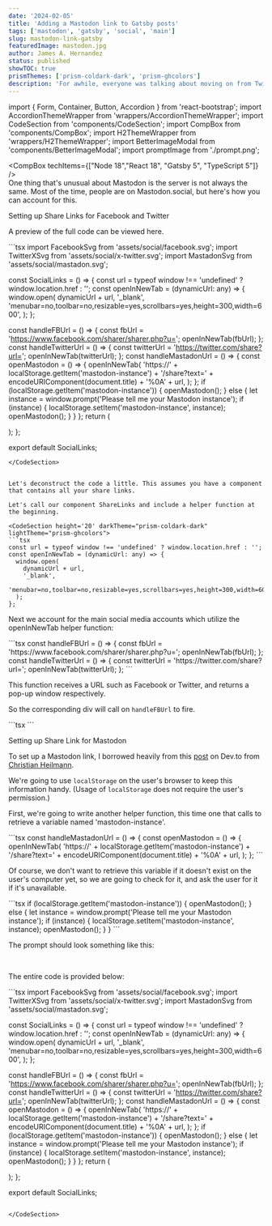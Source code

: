 ```yaml
---
date: '2024-02-05'
title: 'Adding a Mastodon link to Gatsby posts'
tags: ['mastodon', 'gatsby', 'social', 'main']
slug: mastodon-link-gatsby
featuredImage: mastodon.jpg
author: James A. Hernandez
status: published
showTOC: true
prismThemes: ['prism-coldark-dark', 'prism-ghcolors']
description: 'For awhile, everyone was talking about moving on from Twitter/X. So what are some of the other available social networks? And now are most or any websites going to have share links to the other networks? No one should assume the social media titans of today will last into perpetuity. In the spirit of that, here is how you can add Mastodon to GatsbyJS sites.'
---
```


import { Form, Container, Button, Accordion } from 'react-bootstrap';
import AccordionThemeWrapper from 'wrappers/AccordionThemeWrapper';
import CodeSection from 'components/CodeSection';
import CompBox from 'components/CompBox';
import H2ThemeWrapper from 'wrappers/H2ThemeWrapper';
import BetterImageModal from 'components/BetterImageModal';
import promptImage from './prompt.png';

<CompBox techItems={["Node 18","React 18", "Gatsby 5", "TypeScript 5"]} />
<br />
One thing that's unusual about Mastodon is the server is not always the same. Most of the time, people are on Mastodon.social, but here's how you can account for this.

<H2ThemeWrapper>Setting up Share Links for Facebook and Twitter</H2ThemeWrapper>

A preview of the full code can be viewed here.

<CodeSection height='10' darkTheme="prism-coldark-dark" lightTheme="prism-ghcolors">
```tsx
import FacebookSvg from 'assets/social/facebook.svg';
import TwitterXSvg from 'assets/social/x-twitter.svg';
import MastadonSvg from 'assets/social/mastadon.svg';

const SocialLinks = () => {
const url = typeof window !== 'undefined' ? window.location.href : '';
const openInNewTab = (dynamicUrl: any) => {
window.open(
dynamicUrl + url,
'\_blank',
'menubar=no,toolbar=no,resizable=yes,scrollbars=yes,height=300,width=600',
);
};

const handleFBUrl = () => {
const fbUrl = 'https://www.facebook.com/sharer/sharer.php?u=';
openInNewTab(fbUrl);
};
const handleTwitterUrl = () => {
const twitterUrl = 'https://twitter.com/share?url=';
openInNewTab(twitterUrl);
};
const handleMastadonUrl = () => {
const openMastodon = () => {
openInNewTab(
'https://' +
localStorage.getItem('mastodon-instance') +
'/share?text=' +
encodeURIComponent(document.title) +
'%0A' +
url,
);
};
if (localStorage.getItem('mastodon-instance')) {
openMastodon();
} else {
let instance = window.prompt('Please tell me your Mastodon instance');
if (instance) {
localStorage.setItem('mastodon-instance', instance);
openMastodon();
}
}
};
return (

<div className="d-flex">
<a href="#" title="Share on Facebook" onClick={handleFBUrl}>
<FacebookSvg className="socialIcon regularIcon linkIcon" />
</a>
<a href="#" title="Share on Twitter" onClick={handleTwitterUrl}>
<TwitterXSvg className="socialIcon regularIcon linkIcon" />
</a>
<a href="#" title="Share on Mastadon" onClick={handleMastadonUrl}>
<MastadonSvg className="socialIcon regularIcon linkIcon" />
</a>
</div>
);
};

export default SocialLinks;

````
</CodeSection>


Let's deconstruct the code a little. This assumes you have a component that contains all your share links.

Let's call our component ShareLinks and include a helper function at the beginning.

<CodeSection height='20' darkTheme="prism-coldark-dark" lightTheme="prism-ghcolors">
```tsx
const url = typeof window !== 'undefined' ? window.location.href : '';
const openInNewTab = (dynamicUrl: any) => {
  window.open(
    dynamicUrl + url,
    '_blank',
    'menubar=no,toolbar=no,resizable=yes,scrollbars=yes,height=300,width=600',
  );
};
````

</CodeSection>

Next we account for the main social media accounts which utilize the openInNewTab helper function:

<CodeSection height='20' darkTheme="prism-coldark-dark" lightTheme="prism-ghcolors">
```tsx
const handleFBUrl = () => {
  const fbUrl = 'https://www.facebook.com/sharer/sharer.php?u=';
  openInNewTab(fbUrl);
};
const handleTwitterUrl = () => {
  const twitterUrl = 'https://twitter.com/share?url=';
  openInNewTab(twitterUrl);
};
```
</CodeSection>

This function receives a URL such as Facebook or Twitter, and returns a pop-up window respectively.

So the corresponding div will call on `handleFBUrl` to fire.

<CodeSection height='20' darkTheme="prism-coldark-dark" lightTheme="prism-ghcolors">
```tsx
<a href="#" title="Share on Facebook" onClick={handleFBUrl}>
  <FacebookSvg className="socialIcon regularIcon linkIcon" />
</a>
```
</CodeSection>

<H2ThemeWrapper>Setting up Share Link for Mastodon</H2ThemeWrapper>

To set up a Mastodon link, I borrowed heavily from this [post](https://dev.to/codepo8/adding-a-share-to-mastodon-link-to-any-web-site-485m) on Dev.to from [Christian Heilmann](https://dev.to/codepo8).

We're going to use `localStorage` on the user's browser to keep this information handy. (Usage of `localStorage` does not require the user's permission.)

First, we're going to write another helper function, this time one that calls to retrieve a variable named 'mastodon-instance'.

<CodeSection height='20' darkTheme="prism-coldark-dark" lightTheme="prism-ghcolors">
```tsx
const handleMastadonUrl = () => {
  const openMastodon = () => {
    openInNewTab(
      'https://' +
        localStorage.getItem('mastodon-instance') +
        '/share?text=' +
        encodeURIComponent(document.title) +
        '%0A' +
        url,
    );
  };
```
</CodeSection>

Of course, we don't want to retrieve this variable if it doesn't exist on the user's computer yet, so we are going to check for it, and ask the user for it if it's unavailable.

<CodeSection height='20' darkTheme="prism-coldark-dark" lightTheme="prism-ghcolors">
```tsx
if (localStorage.getItem('mastodon-instance')) {
  openMastodon();
} else {
  let instance = window.prompt('Please tell me your Mastodon instance');
  if (instance) {
    localStorage.setItem('mastodon-instance', instance);
    openMastodon();
  }
}
```
</CodeSection>

The prompt should look something like this:

<BetterImageModal 
imageUrlFromFolder={promptImage}
title="Mastadon Prompt"
initialSize="20rem"
modalImageSize="largeImageModal"
frameStyles="p-3"
border
/>

<br />

The entire code is provided below:

<CodeSection height='10' darkTheme="prism-coldark-dark" lightTheme="prism-ghcolors">
```tsx
import FacebookSvg from 'assets/social/facebook.svg';
import TwitterXSvg from 'assets/social/x-twitter.svg';
import MastadonSvg from 'assets/social/mastadon.svg';

const SocialLinks = () => {
const url = typeof window !== 'undefined' ? window.location.href : '';
const openInNewTab = (dynamicUrl: any) => {
window.open(
dynamicUrl + url,
'\_blank',
'menubar=no,toolbar=no,resizable=yes,scrollbars=yes,height=300,width=600',
);
};

const handleFBUrl = () => {
const fbUrl = 'https://www.facebook.com/sharer/sharer.php?u=';
openInNewTab(fbUrl);
};
const handleTwitterUrl = () => {
const twitterUrl = 'https://twitter.com/share?url=';
openInNewTab(twitterUrl);
};
const handleMastadonUrl = () => {
const openMastodon = () => {
openInNewTab(
'https://' +
localStorage.getItem('mastodon-instance') +
'/share?text=' +
encodeURIComponent(document.title) +
'%0A' +
url,
);
};
if (localStorage.getItem('mastodon-instance')) {
openMastodon();
} else {
let instance = window.prompt('Please tell me your Mastodon instance');
if (instance) {
localStorage.setItem('mastodon-instance', instance);
openMastodon();
}
}
};
return (

<div className="d-flex">
<a href="#" title="Share on Facebook" onClick={handleFBUrl}>
<FacebookSvg className="socialIcon regularIcon linkIcon" />
</a>
<a href="#" title="Share on Twitter" onClick={handleTwitterUrl}>
<TwitterXSvg className="socialIcon regularIcon linkIcon" />
</a>
<a href="#" title="Share on Mastadon" onClick={handleMastadonUrl}>
<MastadonSvg className="socialIcon regularIcon linkIcon" />
</a>
</div>
);
};

export default SocialLinks;

```

</CodeSection>

